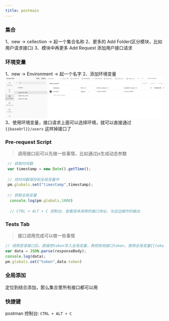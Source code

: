 ```yaml
---
title: postmain
---
```


### 集合
1、new -> cellection -> 起一个集合名称
2、更多的 Add Folder(区分模块，比如用户请求接口)
3、模块中再更多 Add Request 添加用户接口请求

### 环境变量
1、new -> Environment -> 起一个名字 
2、添加环境变量
![postman环境变量](../../static/img/2022-10-25_102353.jpg)
3、使用环境变量，接口请求上面可以选择环境，就可以直接通过 `{{baseUrl}}/users`  这样掉接口了


### Pre-request Script
> 调用接口前可以先做一些事情，比如通过js生成动态参数

```javascript
 // 获取时间戳
 var timestamp = new Date().getTime();

 // 将时间戳保存到全局变量中
 pm.globals.set("timestamp",timestamp);

 // 获取全局变量
  console.log(pm.globals,1000)

  // CTRL + ALT + C 控制台，查看具体调用的接口地址，与这边操作的输出
```


### Tests Tab
> 接口调用完成可以做一些事情

```javascript
// 调用登录接口后，直接把token写入全局变量，再把其他接口token，使用全局变量{{token}}代替
var data = JSON.parse(responseBody);
console.log(data);
pm.globals.set("token",data.token)
```

### 全局添加
定位到结合添加，那么集合里所有接口都可以用

### 快捷键
 postman 控制台: `CTRL + ALT + C`